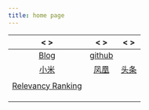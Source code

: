 ```yaml
---
title: home page
---
```


|         <                      >         |       <                      >        |       <                      >        |
| :--------------------------------------: | :-----------------------------------: | :-----------------------------------: |
|   [Blog](https://weirping.github.io/)    | [github](https://github.com/Weirping) |                                       |
|          [小米](https://m.mi.com)          |      [凤凰](http://3g.ifeng.com/)       | [头条](https://m.toutiao.com/?W2atIF=1) |
|                                          |                                       |                                       |
| [Relevancy Ranking](https://www.searchtechnologies.com/blog/relevancy-ranking-301) |                                       |                                       |
|                                          |                                       |                                       |
|                                          |                                       |                                       |
|                                          |                                       |                                       |

